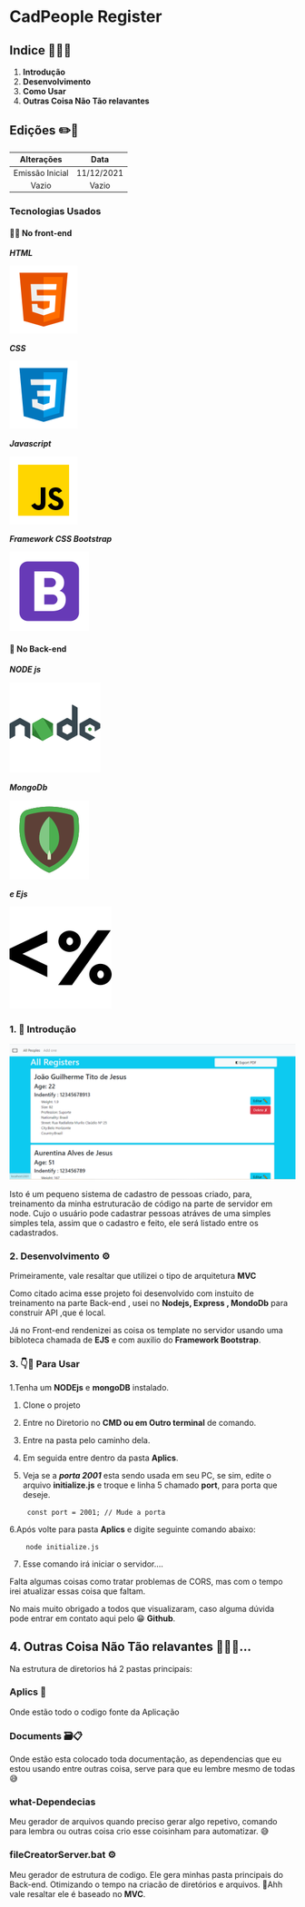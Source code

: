 # CadPeople Register
## Indice 📗👨‍💻
1. **Introdução**
1. **Desenvolvimento**
1. **Como Usar**
1. **Outras Coisa Não Tão relavantes**

## Edições ✏️📑

Alterações   | Data
:---------: | :------:
Emissão Inicial | 11/12/2021
Vazio | Vazio

### Tecnologias Usados
#### 🧑‍💻 No front-end
**_HTML_**

![Alt ou título da imagem](./Assets/IconHtml.svg)

**_CSS_**

![Alt ou título da imagem](./Assets/IconCSS.svg)

**_Javascript_**


![Alt ou título da imagem](./Assets/iconjavascript.svg)

**_Framework CSS Bootstrap_**

![Alt ou título da imagem](./Assets/icons8-bootstrap.svg)

#### 👥 No Back-end
**_NODE js_**

![Alt ou título da imagem](./Assets/nodeJS.svg)

**_MongoDb_**

![Alt ou título da imagem](./Assets/icons8-mongodb.svg)



**_e Ejs_**

![Alt ou título da imagem](./Assets/ejs.svg)






### 1. 🚪 Introdução
![Alt ou título da imagem](./Assets/registerFoto.png)

Isto é um pequeno sistema de cadastro de pessoas criado, para, treinamento da minha estruturacão de código na parte de servidor em node.
Cujo o usuário pode cadastrar pessoas atráves de uma simples simples tela, assim que o cadastro e feito, ele será listado entre os cadastrados.

### 2. Desenvolvimento ⚙️

Primeiramente, vale resaltar que utilizei o tipo de arquitetura **MVC**

Como citado acima esse projeto foi desenvolvido com instuito 
de treinamento na parte Back-end , usei no **Nodejs, Express , MondoDb**
para construir API ,que é local. 

Já no Front-end rendenizei as coisa os template no servidor usando
uma bibloteca chamada de **EJS** e com auxilio do **Framework Bootstrap**.

### 3. 👇🤘 Para Usar
1.Tenha um **NODEjs** e **mongoDB** instalado.
1. Clone o projeto 
1. Entre no Diretorio no **CMD ou em Outro terminal** de comando.
1. Entre na pasta pelo caminho dela.
1. Em seguida entre dentro da pasta **Aplics**.
1. Veja se a **_porta 2001_** esta sendo usada em seu PC, se sim, edite o arquivo **initialize.js** e troque e linha 5 chamado **port**, para porta que deseje.

        const port = 2001; // Mude a porta



6.Após volte para pasta **Aplics** e  digite seguinte comando abaixo:

        node initialize.js


7. Esse comando irá iniciar o servidor....


Falta algumas coisas como tratar problemas de CORS, mas com o tempo irei atualizar essas coisa que faltam.

No mais muito obrigado a todos que visualizaram, caso alguma dúvida pode entrar em contato aqui pelo 😁 **Github**.



## 4. Outras Coisa Não Tão relavantes 📁😅🤪...

Na estrutura de diretorios há 2 pastas principais:

### Aplics 📁
Onde estão todo o codigo fonte da Aplicação 
### Documents 🗃️📋 
Onde estão esta colocado toda documentação, as 
dependencias que eu estou usando entre outras coisa, serve para que eu lembre mesmo de todas 😅 
### what-Dependecias
Meu gerador de arquivos quando preciso gerar algo repetivo, comando para lembra ou outras coisa crio esse coisinham para automatizar. 😅
### fileCreatorServer.bat ⚙️
Meu gerador de estrutura de codigo. Ele gera minhas pasta principais do Back-end. Otimizando o tempo na criacão de diretórios e arquivos. 🤗Ahh vale resaltar ele é baseado no **MVC**.


